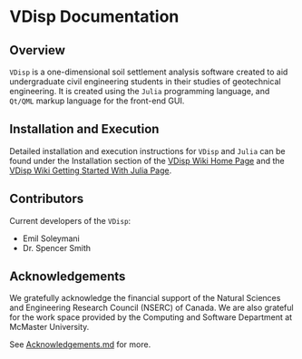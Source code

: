 # VDisp Documentation

## Overview

`VDisp` is a one-dimensional soil settlement analysis software created to aid undergraduate civil engineering students in their studies of geotechnical engineering. It is created using the `Julia` programming language, and `Qt/QML` markup language for the front-end GUI.

## Installation and Execution

Detailed installation and execution instructions for `VDisp` and `Julia` can be found under the Installation section of the [VDisp Wiki Home Page](https://github.com/smiths/vdisp/wiki#running-your-first-simulation-using-vdisp) and the [VDisp Wiki Getting Started With Julia Page](https://github.com/smiths/vdisp/wiki/Getting-Started-with-Julia#installation).

## Contributors

Current developers of the `VDisp`:

* Emil Soleymani
* Dr. Spencer Smith

## Acknowledgements

We gratefully acknowledge the financial support of the Natural Sciences and Engineering Research Council (NSERC) of Canada.  We are also grateful for the work space provided by the Computing and Software Department at McMaster University.

See [Acknowledgements.md](https://github.com/smiths/vdisp/blob/main/Acknowledgements.md) for more.
